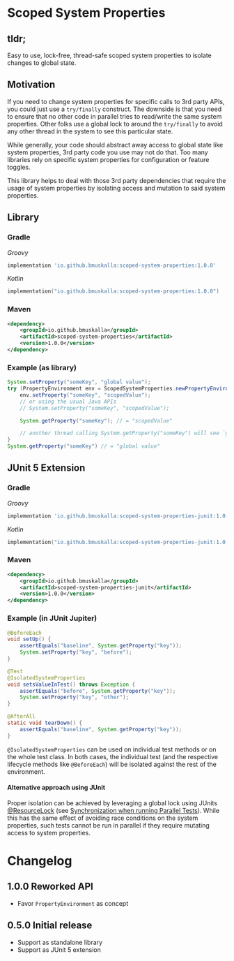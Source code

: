 # Scoped System Properties

## tldr;

Easy to use, lock-free, thread-safe scoped system properties to isolate changes to global state.

## Motivation

If you need to change system properties for specific calls to 3rd party APIs, you could just use a `try/finally` construct. The downside is that you need to ensure that no other code in parallel tries to read/write the same system properties. Other folks use a global lock to around the `try/finally` to avoid any other thread in the system to see this particular state.

While generally, your code should abstract away access to global state like system properties, 3rd party code you use may not do that. Too many libraries rely on specific system properties for configuration or feature toggles.

This library helps to deal with those 3rd party dependencies that require the usage of system properties by isolating access and mutation to said system properties.

## Library

### Gradle
*Groovy*
```groovy
implementation 'io.github.bmuskalla:scoped-system-properties:1.0.0'
```

*Kotlin*
```kotlin
implementation("io.github.bmuskalla:scoped-system-properties:1.0.0")
```

### Maven
```xml
<dependency>
    <groupId>io.github.bmuskalla</groupId>
    <artifactId>scoped-system-properties</artifactId>
    <version>1.0.0</version>
</dependency>
```

### Example (as library)

```java
System.setProperty("someKey", "global value");
try (PropertyEnvironment env = ScopedSystemProperties.newPropertyEnvironment()) {
    env.setProperty("someKey", "scopedValue");
    // or using the usual Java APIs
    // System.setProperty("someKey", "scopedValue");

    System.getProperty("someKey"); // = "scopedValue"

    // another thread calling System.getProperty("someKey") will see `global value`
}
System.getProperty("someKey") // = "global value"
````

## JUnit 5 Extension

### Gradle
*Groovy*
```groovy
implementation 'io.github.bmuskalla:scoped-system-properties-junit:1.0.0'
```

*Kotlin*
```kotlin
implementation("io.github.bmuskalla:scoped-system-properties-junit:1.0.0")
```

### Maven
```xml
<dependency>
    <groupId>io.github.bmuskalla</groupId>
    <artifactId>scoped-system-properties-junit</artifactId>
    <version>1.0.0</version>
</dependency>
```

### Example (in JUnit Jupiter)

```java
@BeforeEach
void setUp() {
    assertEquals("baseline", System.getProperty("key"));
    System.setProperty("key", "before");
}

@Test
@IsolatedSystemProperties
void setsValueInTest() throws Exception {
    assertEquals("before", System.getProperty("key"));
    System.setProperty("key", "other");
}

@AfterAll
static void tearDown() {
    assertEquals("baseline", System.getProperty("key"));		
}
```

`@IsolatedSystemProperties` can be used on individual test methods or on the whole test class. In both cases, the individual test (and the respective lifecycle methods like `@BeforeEach`) will be isolated against the rest of the environment. 

#### Alternative approach using JUnit

Proper isolation can be achieved by leveraging a global lock using JUnits [@ResourceLock](https://junit.org/junit5/docs/current/api/org/junit/jupiter/api/parallel/ResourceLock.html) (see [Synchronization when running Parallel Tests](https://junit.org/junit5/docs/current/user-guide/#writing-tests-parallel-execution-synchronization)). While this has the same effect of avoiding race conditions on the system properties, such tests cannot be run in parallel if they require mutating access to system properties.

# Changelog

## 1.0.0 Reworked API
* Favor `PropertyEnvironment` as concept

## 0.5.0 Initial release
* Support as standalone library
* Support as JUnit 5 extension